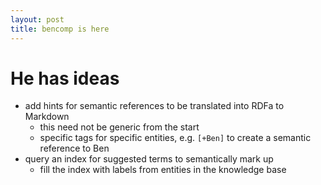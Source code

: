```yaml
---
layout: post
title: bencomp is here
---
```


# He has ideas

- add hints for semantic references to be translated into RDFa to Markdown
  - this need not be generic from the start
  - specific tags for specific entities, e.g. `[+Ben]` to create a semantic reference to Ben
- query an index for suggested terms to semantically mark up
  - fill the index with labels from entities in the knowledge base
  